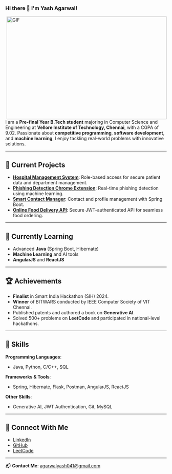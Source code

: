 ### Hi there 👋 I'm Yash Agarwal!

<img align="right" alt="GIF" src="https://github.com/abhisheknaiidu/abhisheknaiidu/blob/master/code.gif?raw=true" width="500" height="320" />

I am a **Pre-final Year B.Tech student** majoring in Computer Science and Engineering at **Vellore Institute of Technology, Chennai**, with a CGPA of 9.02. Passionate about **competitive programming**, **software development**, and **machine learning**, I enjoy tackling real-world problems with innovative solutions.

---

## 🔭 Current Projects
- **[Hospital Management System](https://github.com/imyash2004/Hospital_Management_System)**: Role-based access for secure patient data and department management.
- **[Phishing Detection Chrome Extension](https://github.com/imyash2004)**: Real-time phishing detection using machine learning.
- **[Smart Contact Manager](https://github.com/imyash2004/SmartContact)**: Contact and profile management with Spring Boot.
- **[Online Food Delivery API](https://github.com/imyash2004/OnlineFoodDeliveryApi)**: Secure JWT-authenticated API for seamless food ordering.

---

## 🌱 Currently Learning
- Advanced **Java** (Spring Boot, Hibernate)
- **Machine Learning** and AI tools
- **AngularJS** and **ReactJS**

---

## 🏆 Achievements
- **Finalist** in Smart India Hackathon (SIH) 2024.
- **Winner** of BITWARS conducted by IEEE Computer Society of VIT Chennai.
- Published patents and authored a book on **Generative AI**.
- Solved 500+ problems on **LeetCode** and participated in national-level hackathons.

---

## 💼 Skills
**Programming Languages**:
- Java, Python, C/C++, SQL

**Frameworks & Tools**:
- Spring, Hibernate, Flask, Postman, AngularJS, ReactJS

**Other Skills**:
- Generative AI, JWT Authentication, Git, MySQL

---

## 🔗 Connect With Me
- [LinkedIn](https://www.linkedin.com/in/yash-agarwal-b133b326a/)
- [GitHub](https://github.com/imyash2004)
- [LeetCode](https://leetcode.com/u/yashag2004/)

---

📬 **Contact Me**: agarwalyash041@gmail.com
